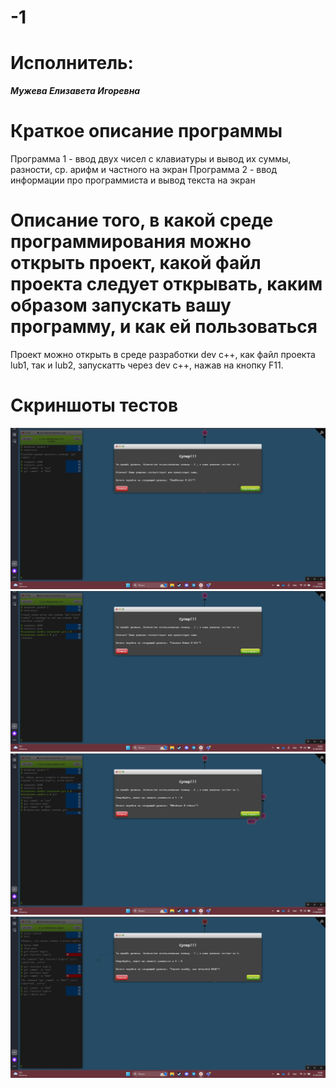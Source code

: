 # -1
# Исполнитель:
***Мужева Елизавета Игоревна***
# Краткое описание программы
Программа 1 - ввод двух чисел с клавиатуры и вывод их суммы, разности, ср. арифм и частного на экран
Программа 2 - ввод информации про программиста и вывод текста на экран
# Описание того, в какой среде программирования можно открыть проект, какой файл проекта следует открывать, каким образом запускать вашу программу, и как ей пользоваться
Проект можно открыть в среде разработки dev c++, как файл проекта lub1, так и lub2, запускатть через dev c++, нажав на кнопку F11.
# Скриншоты тестов
![alt text](https://github.com/El1zavetaa/-1/blob/main/тест%201.jpg)
![alt text](https://github.com/El1zavetaa/-1/blob/main/тест%202.jpg)
![alt text](https://github.com/El1zavetaa/-1/blob/main/тест%203.jpg)
![alt text](https://github.com/El1zavetaa/-1/blob/main/тест%204.jpg)
